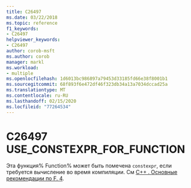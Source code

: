 ```yaml
---
title: C26497
ms.date: 03/22/2018
ms.topic: reference
f1_keywords:
- C26497
helpviewer_keywords:
- C26497
author: corob-msft
ms.author: corob
manager: markl
ms.workload:
- multiple
ms.openlocfilehash: 1d6013bc986897a79453d33185fd66e38f8001b1
ms.sourcegitcommit: 68f893f6e472df46f323db34a13a7034dccad25a
ms.translationtype: MT
ms.contentlocale: ru-RU
ms.lasthandoff: 02/15/2020
ms.locfileid: "77264534"
---
```

# <a name="c26497-use_constexpr_for_function"></a>C26497 USE_CONSTEXPR_FOR_FUNCTION

Эта функция% Function% может быть помечена `constexpr`, если требуется вычисление во время компиляции. См [ C++ . Основные рекомендации по F. 4](https://github.com/isocpp/CppCoreGuidelines/blob/master/CppCoreGuidelines.md#Rf-constexpr).

